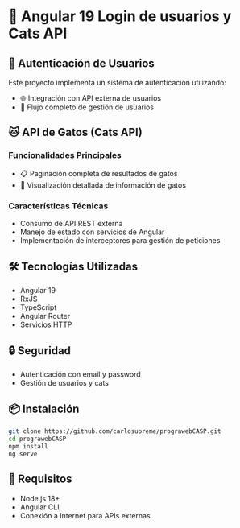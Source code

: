# 🚀 Angular 19 Login de usuarios y Cats API

## 🔐 Autenticación de Usuarios
Este proyecto implementa un sistema de autenticación utilizando:
- 🌐 Integración con API externa de usuarios
- 🔑 Flujo completo de gestión de usuarios

## 🐱 API de Gatos (Cats API)

### Funcionalidades Principales
- 📋 Paginación completa de resultados de gatos
- 📸 Visualización detallada de información de gatos

### Características Técnicas
- Consumo de API REST externa
- Manejo de estado con servicios de Angular
- Implementación de interceptores para gestión de peticiones

## 🛠️ Tecnologías Utilizadas
- Angular 19
- RxJS
- TypeScript
- Angular Router
- Servicios HTTP

## 🔒 Seguridad
- Autenticación con email y password
- Gestión de usuarios y cats

## 📦 Instalación
```bash
git clone https://github.com/carlosupreme/prograwebCASP.git
cd prograwebCASP
npm install
ng serve
```

## 🚦 Requisitos
- Node.js 18+
- Angular CLI
- Conexión a Internet para APIs externas
